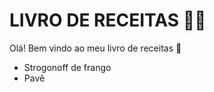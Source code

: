 # LIVRO DE RECEITAS :man_cook:

Olá! Bem vindo ao meu livro de receitas :wave:
 - Strogonoff de frango
 - Pavê